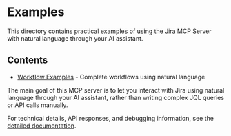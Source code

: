 # Examples

This directory contains practical examples of using the Jira MCP Server with natural language through your AI assistant.

## Contents

- [Workflow Examples](workflows.md) - Complete workflows using natural language

The main goal of this MCP server is to let you interact with Jira using natural language through your AI assistant, rather than writing complex JQL queries or API calls manually.

For technical details, API responses, and debugging information, see the [detailed documentation](../docs/).